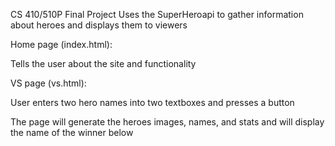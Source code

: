 CS 410/510P Final Project
Uses the SuperHeroapi to gather information about heroes and displays them to viewers

Home page (index.html):

  Tells the user about the site and functionality

VS page (vs.html):

  User enters two hero names into two textboxes and presses a button
  
  The page will generate the heroes images, names, and stats and will display the name of the winner below
  
 
